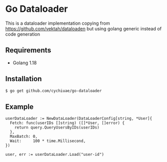 # Go Dataloader

This is a dataloader implementation copying from https://github.com/vektah/dataloaden
but using golang generic instead of code generation

## Requirements

- Golang 1.18

## Installation

```sh
$ go get github.com/cychiuae/go-dataloader
```

## Example

```golang
userDataLoader := NewDataLoader(DataLoaderConfig[string, *User]{
  Fetch: func(userIDs []string) ([]*User, []error) {
    return query.QueryUsersByIDs(userIDs)
  },
  MaxBatch: 0,
  Wait:     100 * time.Millisecond,
})

user, err := userDataLoader.Load("user-id")
```
